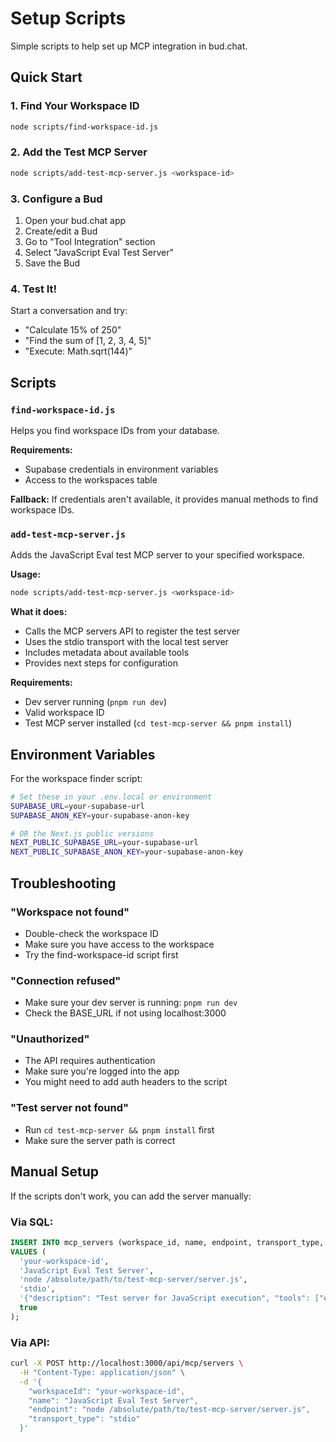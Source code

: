 # Setup Scripts

Simple scripts to help set up MCP integration in bud.chat.

## Quick Start

### 1. Find Your Workspace ID
```bash
node scripts/find-workspace-id.js
```

### 2. Add the Test MCP Server
```bash
node scripts/add-test-mcp-server.js <workspace-id>
```

### 3. Configure a Bud
1. Open your bud.chat app
2. Create/edit a Bud
3. Go to "Tool Integration" section  
4. Select "JavaScript Eval Test Server"
5. Save the Bud

### 4. Test It!
Start a conversation and try:
- "Calculate 15% of 250"
- "Find the sum of [1, 2, 3, 4, 5]"
- "Execute: Math.sqrt(144)"

## Scripts

### `find-workspace-id.js`
Helps you find workspace IDs from your database.

**Requirements:**
- Supabase credentials in environment variables
- Access to the workspaces table

**Fallback:**
If credentials aren't available, it provides manual methods to find workspace IDs.

### `add-test-mcp-server.js`
Adds the JavaScript Eval test MCP server to your specified workspace.

**Usage:**
```bash
node scripts/add-test-mcp-server.js <workspace-id>
```

**What it does:**
- Calls the MCP servers API to register the test server
- Uses the stdio transport with the local test server
- Includes metadata about available tools
- Provides next steps for configuration

**Requirements:**
- Dev server running (`pnpm run dev`)
- Valid workspace ID
- Test MCP server installed (`cd test-mcp-server && pnpm install`)

## Environment Variables

For the workspace finder script:
```bash
# Set these in your .env.local or environment
SUPABASE_URL=your-supabase-url
SUPABASE_ANON_KEY=your-supabase-anon-key

# OR the Next.js public versions
NEXT_PUBLIC_SUPABASE_URL=your-supabase-url  
NEXT_PUBLIC_SUPABASE_ANON_KEY=your-supabase-anon-key
```

## Troubleshooting

### "Workspace not found"
- Double-check the workspace ID
- Make sure you have access to the workspace
- Try the find-workspace-id script first

### "Connection refused"
- Make sure your dev server is running: `pnpm run dev`
- Check the BASE_URL if not using localhost:3000

### "Unauthorized"
- The API requires authentication
- Make sure you're logged into the app
- You might need to add auth headers to the script

### "Test server not found"
- Run `cd test-mcp-server && pnpm install` first
- Make sure the server path is correct

## Manual Setup

If the scripts don't work, you can add the server manually:

### Via SQL:
```sql
INSERT INTO mcp_servers (workspace_id, name, endpoint, transport_type, metadata, is_active)
VALUES (
  'your-workspace-id',
  'JavaScript Eval Test Server',
  'node /absolute/path/to/test-mcp-server/server.js',
  'stdio',
  '{"description": "Test server for JavaScript execution", "tools": ["eval_javascript", "calculate", "array_operations"]}',
  true
);
```

### Via API:
```bash
curl -X POST http://localhost:3000/api/mcp/servers \
  -H "Content-Type: application/json" \
  -d '{
    "workspaceId": "your-workspace-id",
    "name": "JavaScript Eval Test Server",
    "endpoint": "node /absolute/path/to/test-mcp-server/server.js",
    "transport_type": "stdio"
  }'
```